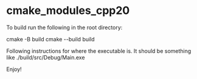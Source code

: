 # cmake_modules_cpp20

To build run the following in the root directory:

cmake -B build
cmake --build build

Following instructions for where the executable is. It should be something like ./build/src/Debug/Main.exe

Enjoy!
